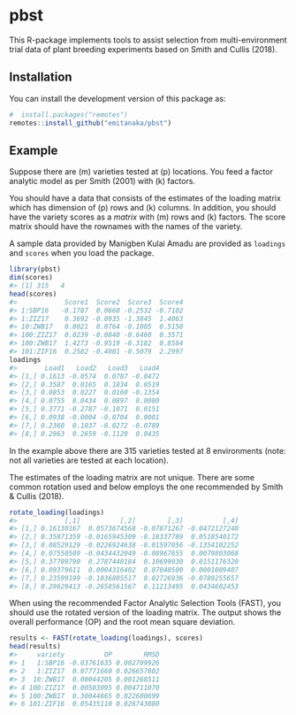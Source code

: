 
<!-- README.md is generated from README.Rmd. Please edit that file -->

# pbst

<!-- badges: start -->

<!-- badges: end -->

This R-package implements tools to assist selection from
multi-environment trial data of plant breeding experiments based on
Smith and Cullis (2018).

## Installation

You can install the development version of this package as:

``` r
#  install.packages("remotes")
remotes::install_github("emitanaka/pbst")
```

## Example

Suppose there are \(m\) varieties tested at \(p\) locations. You feed a
factor analytic model as per Smith (2001) with \(k\) factors.

You should have a data that consists of the estimates of the loading
matrix which has dimension of \(p\) rows and \(k\) columns. In addition,
you should have the variety scores as a *matrix* with \(m\) rows and
\(k\) factors. The score matrix should have the rownames with the names
of the variety.

A sample data provided by Manigben Kulai Amadu are provided as
`loadings` and `scores` when you load the package.

``` r
library(pbst)
dim(scores)
#> [1] 315   4
head(scores)
#>            Score1  Score2  Score3  Score4
#> 1:SBP16   -0.1787  0.0660 -0.2532 -0.7102
#> 1:ZIZ17    0.3692 -0.0935 -1.3845  1.4063
#> 10:ZWB17   0.0021  0.0764 -0.1005  0.5150
#> 100:ZIZ17  0.0239 -0.0840 -0.6460  0.3571
#> 100:ZWB17  1.4273 -0.9519 -0.3182  0.8584
#> 101:ZIF16  0.2582 -0.4001 -0.5079  2.2997
loadings
#>       Load1   Load2   Load3   Load4
#> [1,] 0.1613 -0.0574  0.0787 -0.0472
#> [2,] 0.3587  0.0165  0.1834  0.0519
#> [3,] 0.0853  0.0227  0.0160 -0.1354
#> [4,] 0.0755  0.0434  0.0897  0.0080
#> [5,] 0.3771 -0.2787 -0.1071  0.0151
#> [6,] 0.0938 -0.0004 -0.0704  0.0001
#> [7,] 0.2360  0.1037 -0.0272 -0.0789
#> [8,] 0.2963  0.2659 -0.1120  0.0435
```

In the example above there are 315 varieties tested at 8 environments
(note: not all varieties are tested at each location).

The estimates of the loading matrix are not unique. There are some
common rotation used and below employs the one recommended by Smith &
Cullis (2018).

``` r
rotate_loading(loadings)
#>            [,1]          [,2]        [,3]          [,4]
#> [1,] 0.16130167  0.0573674568 -0.07871267 -0.0472127240
#> [2,] 0.35871359 -0.0165945309 -0.18337789  0.0518540172
#> [3,] 0.08529129 -0.0226924638 -0.01597056 -0.1354102252
#> [4,] 0.07550509 -0.0434432049 -0.08967655  0.0079803068
#> [5,] 0.37709790  0.2787440184  0.10699030  0.0151176320
#> [6,] 0.09379611  0.0004316402  0.07040500  0.0001009407
#> [7,] 0.23599199 -0.1036805517  0.02726936 -0.0789255657
#> [8,] 0.29629413 -0.2658561567  0.11213495  0.0434602453
```

When using the recommended Factor Analytic Selection Tools (FAST), you
should use the rotated version of the loading matrix. The output shows
the overall performance (OP) and the root mean square deviation.

``` r
results <- FAST(rotate_loading(loadings), scores)
head(results)
#>     variety          OP        RMSD
#> 1   1:SBP16 -0.03761635 0.002709926
#> 2   1:ZIZ17  0.07771660 0.026657802
#> 3  10:ZWB17  0.00044205 0.001268511
#> 4 100:ZIZ17  0.00503095 0.004711070
#> 5 100:ZWB17  0.30044665 0.022600699
#> 6 101:ZIF16  0.05435110 0.026743080
```
